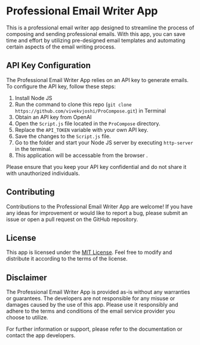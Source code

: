 # Professional Email Writer App

This is a professional email writer app designed to streamline the process of composing and sending professional emails. With this app, you can save time and effort by utilizing pre-designed email templates and automating certain aspects of the email writing process.

## API Key Configuration

The Professional Email Writer App relies on an API key to generate emails. To configure the API key, follow these steps:

1. Install Node JS
2. Run the command to clone this repo (`git clone https://github.com/vivekvjoshi/ProCompose.git`) in Terminal
3. Obtain an API key from OpenAI
4. Open the `Script.js` file located in the `ProCompose` directory.
5. Replace the `API_TOKEN` variable with your own API key.
6. Save the changes to the `Script.js` file.
7. Go to the folder and start your Node JS server by executing `http-server` in the terminal.
8. This application will be accessable from the browser .

Please ensure that you keep your API key confidential and do not share it with unauthorized individuals. 



## Contributing

Contributions to the Professional Email Writer App are welcome! If you have any ideas for improvement or would like to report a bug, please submit an issue or open a pull request on the GitHub repository.

## License

This app is licensed under the [MIT License](LICENSE.md). Feel free to modify and distribute it according to the terms of the license.

## Disclaimer

The Professional Email Writer App is provided as-is without any warranties or guarantees. The developers are not responsible for any misuse or damages caused by the use of this app. Please use it responsibly and adhere to the terms and conditions of the email service provider you choose to utilize.

For further information or support, please refer to the documentation or contact the app developers.
